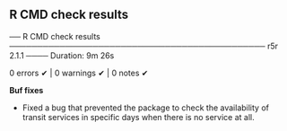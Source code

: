 ## R CMD check results

── R CMD check results ────────────────────────────────────────────── r5r 2.1.1 ────
Duration: 9m 26s

0 errors ✔ | 0 warnings ✔ | 0 notes ✔


**Buf fixes**
- Fixed a bug that prevented the package to check the availability of transit services in specific days when there is no service at all.

  
